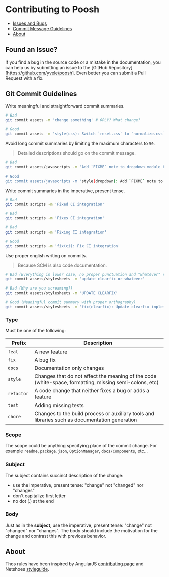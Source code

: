# Contributing to Poosh

 - [Issues and Bugs](#issue)
 - [Commit Message Guidelines](#commit)
 - [About](#about)

## <a name="issue"></a> Found an Issue?
If you find a bug in the source code or a mistake in the documentation, you can help us by
submitting an issue to the [GitHub Repository][https://github.com/yvele/poosh]. Even better you can submit a Pull Request with a fix.

## <a name="commit"></a> Git Commit Guidelines

Write meaningful and straightforward commit summaries.

```sh
# Bad
git commit assets -m 'change something' # ORLY? What change?

# Good
git commit assets -m 'style(css): Switch `reset.css` to `normalize.css`'
```

Avoid long commit summaries by limiting the maximum characters to `50`.

> Detailed descriptions should go on the commit message.

```sh
# Bad
git commit assets/javascripts -m 'Add `FIXME` note to dropdown module because it wasn't working on IE8'

# Good
git commit assets/javascripts -m 'style(dropdown): Add `FIXME` note to dropdown module'
```

Write commit summaries in the imperative, present tense.

```sh
# Bad
git commit scripts -m 'Fixed CI integration'

# Bad
git commit scripts -m 'Fixes CI integration'

# Bad
git commit scripts -m 'Fixing CI integration'

# Good
git commit scripts -m 'fix(ci): Fix CI integration'
```

Use proper english writing on commits.

> Because SCM is also code documentation.

```sh
# Bad (Everything in lower case, no proper punctuation and "whatever" really?)
git commit assets/stylesheets -m 'update clearfix or whatever'

# Bad (Why are you screaming?)
git commit assets/stylesheets -m 'UPDATE CLEARFIX'

# Good (Meaningful commit summary with proper orthography)
git commit assets/stylesheets -m 'fix(clearfix): Update clearfix implementation to use a more modern approach'
```

### Type

Must be one of the following:

| Prefix | Description |
|---|---|
| `feat` | A new feature |
| `fix` | A bug fix |
| `docs` | Documentation only changes |
| `style` | Changes that do not affect the meaning of the code (white-space, formatting, missing semi-colons, etc) |
| `refactor ` | A code change that neither fixes a bug or adds a feature |
| `test` | Adding missing tests |
| `chore` | Changes to the build process or auxiliary tools and libraries such as documentation generation |

### Scope
The scope could be anything specifying place of the commit change. For example `readme`,
`package.json`, `OptionManager`, `docs/Components`, etc...

### Subject
The subject contains succinct description of the change:

* use the imperative, present tense: "change" not "changed" nor "changes"
* don't capitalize first letter
* no dot (.) at the end

### Body
Just as in the **subject**, use the imperative, present tense: "change" not "changed" nor "changes".
The body should include the motivation for the change and contrast this with previous behavior.

## <a name="about"></a>About

Thos rules have been inspired by AngularJS [contributing page](https://github.com/angular/angular.js/blob/master/CONTRIBUTING.md) and Netshoes [styleguide](https://github.com/netshoes/styleguide).
